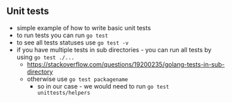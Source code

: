 ## Unit tests

- simple example of how to write basic unit tests
- to run tests you can run `go test`
- to see all tests statuses use `go test -v`
- if you have multiple tests in sub directories - you can run all tests by using `go test ./...`
  - https://stackoverflow.com/questions/19200235/golang-tests-in-sub-directory
  - otherwise use `go test packagename`
    - so in our case - we would need to run `go test unittests/helpers`
